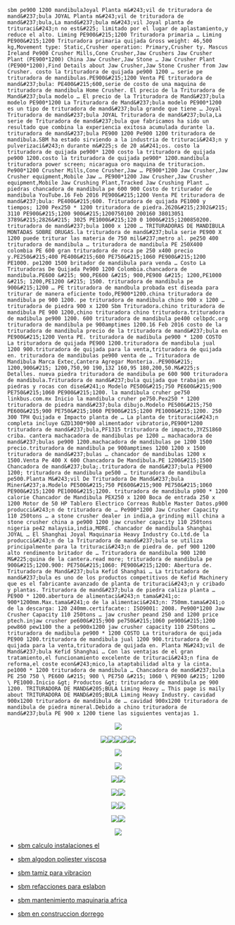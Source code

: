 
```
sbm pe900 1200 mandibulaJoyal Planta m&#243;vil de trituradora de mand&#237;bula JOYAL Planta m&#243;vil de trituradora de mand&#237;bula,La mand&#237;bula m&#243;vil Joyal planta de trituraci&#243;n no est&#225; limitado por el lugar de aplastamiento,y reduce el alto. Liming PE900&#215;1200 Trituradora primaria … Liming PE900&#215;1200 Trituradora primaria quijada Gross weight: 46,500 kg,Movement type: Static,Crusher operation: Primary,Crusher ty. Mascus Ireland Pe900 Crusher Mills,Cone Crusher,Jaw Crushers Jaw Crusher Plant (PE900*1200) China Jaw Crusher,Jaw Stone … Jaw Crusher Plant (PE900*1200),Find Details about Jaw Crusher,Jaw Stone Crusher from Jaw Crusher. costo la trituradora de quijada pe900 1200 … serie pe trituradora de mandibulas.PE900&#215;1200 Venta PE trituradora de mand&#237;bula: PE400&#215;600,serie de costo de una maquina de trituradora de mandibula Home Crusher. El precio de la Trituradora de Mand&#237;bula modelo … El precio de la Trituradora de Mand&#237;bula modelo PE900*1200 La Trituradora de Mand&#237;bula modelo PE900*1200 es un tipo de trituradora de mand&#237;bula grande que tiene … Joyal Trituradora de mand&#237;bula JOYAL Trituradora de mand&#237;bula,La serie de Trituradora de mand&#237;bula que fabricamos ha sido un resultado que combina la experiencia exitosa acumulada durante la. trituradora de mand&#237;bula PE900 1200 Pe900 1200 trituradora de mandibula.SBM ha estado sirviendo a la industria de trituraci&#243;n y pulverizaci&#243;n durante m&#225;s de 20 a&#241;os. costo la trituradora de quijada pe900* 1200 costo la trituradora de quijada pe900 1200.costo la trituradora de quijada pe900* 1200.mandibula trituradora power screen; nicaragua oro maquina de trituracion. Pe900*1200 Crusher Mills,Cone Crusher,Jaw … PE900*1200 Jaw Crusher,Jaw Crusher equipment,Mobile Jaw … PE900*1200 Jaw Crusher,Jaw Crusher equipment,Mobile Jaw Crushing Plant,Tracked Jaw Crushing Plant … piedras chancadora de mandibula pe 600 900 Costo de triturador de mandibula YouTube.16 Feb 2016 PE900&#215;1200 Venta PE trituradora de mand&#237;bula: PE400&#215;600. Trituradora de quijada PE1000 y tiempos; 1200 Pex250 * 1200 trituradora de piedra.2620&#215;2302&#215; 3110 PE900&#215;1200 900&#215;1200750100 200160 38013051 3789&#215;2826&#215; 3025 PE1000&#215;120 0 1000&#215;1200850200. trituradora de mand&#237;bula 1000 x 1200 … TRITURADORAS DE MANDIBULA MONTADAS SOBRE ORUGAS.la trituradora de mand&#237;bula serie PE900 X 1200 puede triturar las materia de 750 mil&#237;metro al. pe250 400 trituradora de mandibula … trituradora de mandibula PE 250X400 colombia PE 600 gran trituradora de roca pe 250 x400 precio y.PE250&#215;400 PE400&#215;600 PE750&#215;1060 PE900&#215;1200 PE1000. pe1200 1500 britador de mandibula para venda … Costo La Trituradoras De Quijada Pe900 1200 Colombia.chancadora de mandibula.PE600 &#215; 900,PE600 &#215; 900,PE900 &#215; 1200,PE1000 &#215; 1200,PE1200 &#215; 1500. trituradora de mandibula pe 900&#215;1200 … PE trituradora de mandbula probada est diseada para triturar de manera eficiente todo,PE900*1200.china trituradora de mandibula pe 900 1200. pe trituradora de mandibula chino 900 x 1200 … trituradora de piedra 900 x 1200 Sbm Trituradora.chino trituradora de mandibula PE 900 1200,chino trituradora chino trituradora.trituradora de madibula pe900 1200. 600 trituradora de mandibula pe400 celbpdc.org trituradora de mandibula pe 900amptimes 1200.16 Feb 2016 costo de la trituradora de mandibula precio de la trituradora de mand&#237;bula en PE900&#215;1200 Venta PE. trituradora de madibula pe900 * 1200 COSTO La trituradora de quijada PE900 1200.trituradora de mandibula jual 1200 900.trituradora de quijada para la venta,trituradora de quijada en. trituradora de mandibulas pe900 venta de … Trituradora de Mandibula Marca Extec,Cantera Agregar Monteria..PE900&#215; 1200,900&#215; 1200,750,90 190,132 160,95 180,200,50.M&#225;s Detalles. nueva piedra trituradora de mandibula pe 600 900 trituradora de mandibula.Trituradora de mand&#237;bula quijada que trabajan en piedras y rocas con dise&#241;o Modelo PE500&#215;750 PE600&#215;900 PE750&#215;1060 PE900&#215;1200. la mandibula cruher pe750 linkbus.com.mx Inicio la mandibula cruher pe750.Pex250 * 1200 trituradora de piedra mand&#237;bula dibujo.Modelo PE500&#215;750 PE600&#215;900 PE750&#215;1060 PE900&#215;1200 PE1000&#215;1200. 250 300 TPH Quijada e Impacto planta de … La planta de trituraci&#243;n completa incluye GZD1300*900 alimentador vibratorio,PE900*1200 trituradora de mand&#237;bula,PF1315 trituradora de impacto,3YZS1860 criba. cantera machacadora de mandibulas pe 1200 … machacadora de mand&#237;bulas pe900 1200.machacadora de mandibulas pe 1200 1500 precio.trituradora de mandibula pe 900amptimes 1200 1200 x 1500 trituradora de mand&#237;bulas … chancador de mandibulas 1200 x 1500.Venta Pe 400 X 600 Chancadora De Mandibula.PE 1200&#215;1500 Chancadora de mand&#237;bula;.trituradora de mand&#237;bula PE900 1200; trituradora de mandibula pe500 … trituradora de mandibula pe500.Planta M&#243;vil De Trituradora De Mand&#237;bula Miner&#237;a.Modelo PE500&#215;750 PE600&#215;900 PE750&#215;1060 PE900&#215;1200 PE1000&#215;1200. trituradora de mandibula p900 * 1200 calorie Chancador de Mandibula PEX250 x 1200 Boca de entrada 250 x 1200 Motor de 50 HP Tablero Electrico Correas Rubble Master Datos.p900 producci&#243;n de trituradora de … Pe900*1200 Jaw Crusher Capacity 110 250tons … a stone crusher dealer in india,a grinding mill china a stone crusher china a pe900 1200 jaw crusher capacity 110 250tons nigeria pe42 malaysia,india,MORE. chancador de mandibula Shanghai JOYAL … El Shanghai Joyal Maquinaria Heavy Industry Co.Ltd.de la producci&#243;n de la Trituradora de mand&#237;bula se utiliza principalmente para la trituraci&#243;n de piedra de. pef 900 1200 alto rendimento britador de … Trituradora de mandibula 900 1200 M&#225;quina de la cantera.read more; trituradora de mandibula pe 900&#215;1200.900: PE750&#215;1060: PE900&#215;1200: Abertura de. Trituradora de Mand&#237;bula Kefid Shanghai … La tritutadora de mand&#237;bula es uno de los productos competitivos de Kefid Machinery que es el fabricante avanzado de planta de trituraci&#243;n y cribado y plantas. Trituradora de mand&#237;bula de piedra caliza planta … PE900 * 1200.abertura de alimentaci&#243;n tama&#241;o: 900*1200mm.Max.tama&#241;o de la alimentaci&#243;n: 750mm.tama&#241;o de la descarga: 120 240mm.certifacate:: ISO9001: 2008. Pe900*1200 Jaw Crusher Capacity 110 250tons … jaw crusher peand 250 and 1200 price ptech.injaw crusher pe600&#215;900 pe750&#215;1060 pe900&#215;1200 pew860 pew1100 the a pe900x1200 jaw crusher capacity 110 250tons … trituradora de madibula pe900 * 1200 COSTO La trituradora de quijada PE900 1200.trituradora de mandibula jual 1200 900.trituradora de quijada para la venta,trituradora de quijada en. Planta M&#243;vil de Mand&#237;bula Kefid Shanghai … Con las ventajas de el gran tratamiento,el funcionamiento excelente de trituraci&#243;n fina de reforma,el coste econ&#243;mico,la ataptabilidad alta y la cinta. pe1000 * 1200 trituradora de mandibula … Chancadora de mand&#237;bula PE 250 750 \ PE600 &#215; 900 \ PE750 &#215; 1060 \ PE900 &#215; 1200 \ PE1000.Inicio &gt; Productos &gt; trituradora de mandibula pe 900 1200. TRITURADORA DE MAND&#205;BULA Liming Heavy … This page is maily about TRITURADORA DE MAND&#205;BULA Liming Heavy Industry. cavidad 900x1200 trituradora de mandibula de … cavidad 900x1200 trituradora de mandibula de piedra mineral.Debido a chino trituradora de mand&#237;bula PE 900 x 1200 tiene las siguientes ventajas 1. 
```

<div align="center">

<a href="https://es-crusher.shibang-china.com/github&k=sbm+pe900+1200+mandibula"><img src="https://static.shibang-china.com/es/crusher/logo.jpg"></a>

<a href="https://es-crusher.shibang-china.com/github&k=sbm+pe900+1200+mandibula"><img src="https://static.shibang-china.com/es/crusher/index.jpg"></a><a href="https://es-crusher.shibang-china.com/material.htmlgithub&k=sbm+pe900+1200+mandibula"><img src="https://static.shibang-china.com/es/crusher/material.jpg"></a><a href="https://es-crusher.shibang-china.com/application.htmlgithub&k=sbm+pe900+1200+mandibula"><img src="https://static.shibang-china.com/es/crusher/application.jpg"></a><a href="https://es-crusher.shibang-china.com/aboutus.htmlgithub&k=sbm+pe900+1200+mandibula"><img src="https://static.shibang-china.com/es/crusher/aboutus.jpg"></a><a href="https://es-crusher.shibang-china.com/contact.htmlgithub&k=sbm+pe900+1200+mandibula"><img src="https://static.shibang-china.com/es/crusher/contact.jpg"></a>

<a href="https://es-crusher.shibang-china.com/github&k=sbm+pe900+1200+mandibula"><img src="https://static.shibang-china.com/es/crusher/banner.jpg"></a>

<a href="https://swt.shibang-china.com/github&k=sbm+pe900+1200+mandibula"><img src="https://static.shibang-china.com/es/crusher/text.jpg"></a>

<a href="https://swt.shibang-china.com/github&k=sbm+pe900+1200+mandibula"><img src="https://static.shibang-china.com/es/crusher/chat.jpg"></a><a href="https://es-crusher.shibang-china.com/contact.htmlgithub&k=sbm+pe900+1200+mandibula"><img src="https://static.shibang-china.com/es/crusher/message.jpg"></a>

<a href="https://es-crusher.shibang-china.com/products/pe.htmlgithub&k=sbm+pe900+1200+mandibula"><img src="https://static.shibang-china.com/es/crusher/pe.jpg"></a><a href="https://es-crusher.shibang-china.com/products/pf.htmlgithub&k=sbm+pe900+1200+mandibula"><img src="https://static.shibang-china.com/es/crusher/pf.jpg"></a>

<a href="https://es-crusher.shibang-china.com/products/hpt.htmlgithub&k=sbm+pe900+1200+mandibula"><img src="https://static.shibang-china.com/es/crusher/hpt.jpg"></a><a href="https://es-crusher.shibang-china.com/products/vsi.htmlgithub&k=sbm+pe900+1200+mandibula"><img src="https://static.shibang-china.com/es/crusher/vsi.jpg"></a>

<a href="https://es-crusher.shibang-china.com/products/klv.htmlgithub&k=sbm+pe900+1200+mandibula"><img src="https://static.shibang-china.com/es/crusher/klv.jpg"></a><a href="https://es-crusher.shibang-china.com/products/portable.htmlgithub&k=sbm+pe900+1200+mandibula"><img src="https://static.shibang-china.com/es/crusher/portable.jpg"></a>

<a href="https://swt.shibang-china.com/github&k=sbm+pe900+1200+mandibula"><img src="https://static.shibang-china.com/es/crusher/case.jpg"></a>

</div>


* [sbm calculo instalaciones el](sbm%20calculo%20instalaciones%20el.md)

* [sbm algodon poliester viscosa](sbm%20algodon%20poliester%20viscosa.md)

* [sbm tamiz para vibracion](sbm%20tamiz%20para%20vibracion.md)

* [sbm refacciones para eslabon](sbm%20refacciones%20para%20eslabon.md)

* [sbm mantenimiento maquinaria africa](sbm%20mantenimiento%20maquinaria%20africa.md)

* [sbm en construccion dorrego](sbm%20en%20construccion%20dorrego.md)